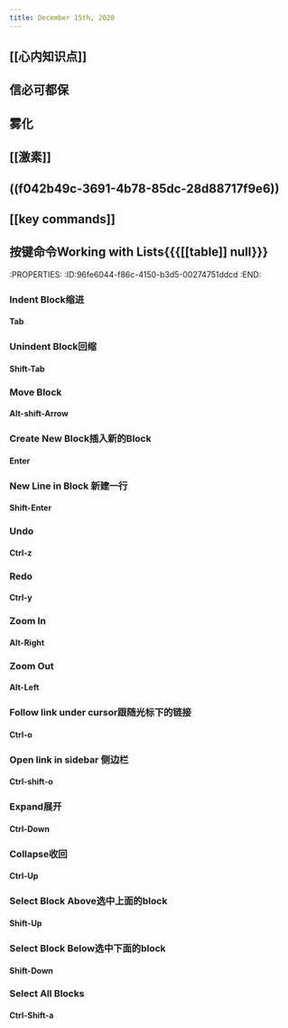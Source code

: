 ```yaml
---
title: December 15th, 2020
---
```


## [[心内知识点]]

## 信必可都保

## 雾化

## [[激素]]

## ((f042b49c-3691-4b78-85dc-28d88717f9e6))

## [[key commands]]

## 按键命令Working with Lists{{{[[table]] null}}}

:PROPERTIES:
:ID:96fe6044-f86c-4150-b3d5-00274751ddcd
:END:
### Indent Block缩进
#### Tab

### Unindent Block回缩
#### Shift-Tab

### Move Block
#### Alt-shift-Arrow

### Create New Block插入新的Block
#### Enter

### New Line in Block 新建一行
#### Shift-Enter

### Undo
#### Ctrl-z

### Redo
#### Ctrl-y

### Zoom In
#### Alt-Right

### Zoom Out
#### Alt-Left

### Follow link under cursor跟随光标下的链接
#### Ctrl-o

### Open link in sidebar 侧边栏
#### Ctrl-shift-o

### Expand展开
#### Ctrl-Down

### Collapse收回
#### Ctrl-Up

### Select Block Above选中上面的block
#### Shift-Up

### Select Block Below选中下面的block
#### Shift-Down

### Select All Blocks
#### Ctrl-Shift-a
